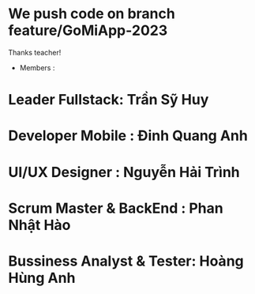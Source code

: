 # We push code on branch feature/GoMiApp-2023 
Thanks teacher!
 
- Members :
# Leader Fullstack: Trần Sỹ Huy
# Developer Mobile : Đinh Quang Anh
# UI/UX Designer : Nguyễn Hải Trình
# Scrum Master & BackEnd : Phan Nhật Hào
# Bussiness Analyst & Tester: Hoàng Hùng Anh 
